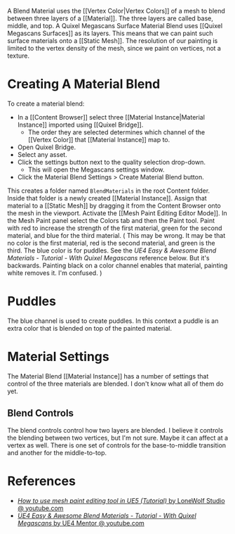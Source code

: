 A Blend Material uses the [[Vertex Color|Vertex Colors]] of a mesh to blend between three layers of a [[Material]].
The three layers are called base, middle, and top.
A Quixel Megascans Surface Material Blend uses [[Quixel Megascans Surfaces]] as its layers.
This means that we can paint such surface materials onto a [[Static Mesh]].
The resolution of our painting is limited to the vertex density of the mesh, since we paint on vertices, not a texture.


# Creating A Material Blend

To create a material blend:
- In a [[Content Browser]] select three [[Material Instance|Material Instance]] imported using [[Quixel Bridge]].
	- The order they are selected determines which channel of the [[Vertex Color]] that [[Material Instance]] map to.
- Open Quixel Bridge.
- Select any asset.
- Click the settings button next to the quality selection drop-down.
	- This will open the Megascans settings window.
- Click the Material Blend Settings > Create Material Blend button.

This creates a folder named `BlendMaterials` in the root Content folder.
Inside that folder is a newly created [[Material Instance]].
Assign that material to a [[Static Mesh]] by dragging it from the Content Browser onto the mesh in the viewport.
Activate the [[Mesh Paint Editing Editor Mode]].
In the Mesh Paint panel select the Colors tab and then the Paint tool.
Paint with red to increase the strength of the first material, green for the second material, and blue for the third material.
(
This may be wrong.
It may be that no color is the first material, red is the second material, and green is the third.
The blue color is for puddles.
See the _UE4 Easy & Awesome Blend Materials - Tutorial - With Quixel Megascans_ reference below.
But it's backwards.
Painting black on a color channel enables that material, painting white removes it.
I'm confused.
)


# Puddles

The blue channel is used to create puddles.
In this context a puddle is an extra color that is blended on top of the painted material.


# Material Settings

The Material Blend [[Material Instance]] has a number of settings that control of the three materials are blended.
I don't know what all of them do yet.

## Blend Controls
The blend controls control how two layers are blended.
I believe it controls the blending between two vertices, but I'm not sure. Maybe it can affect at a vertex as well.
There is one set of controls for the base-to-middle transition and another for the middle-to-top.


# References

- [_How to use mesh paint editing tool in UE5 (Tutorial)_ by LoneWolf Studio @ youtube.com](https://www.youtube.com/watch?v=yWOYmhNoobU)
- [_UE4 Easy & Awesome Blend Materials - Tutorial - With Quixel Megascans_ by UE4 Mentor @ youtube.com](https://www.youtube.com/watch?v=FfC0aXgxtAc)

